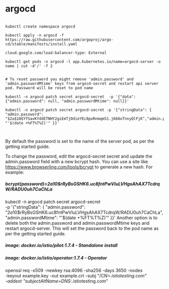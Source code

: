 # argocd

````

kubectl create namespace argocd

kubectl apply -n argocd -f https://raw.githubusercontent.com/argoproj/argo-cd/stable/manifests/install.yaml

cloud.google.com/load-balancer-type: External

kubectl get pods -n argocd -l app.kubernetes.io/name=argocd-server -o name | cut -d'/' -f 2


# To reset password you might remove 'admin.password' and 'admin.passwordMtime' keys from argocd-secret and restart api server pod. Password will be reset to pod name

kubectl -n argocd patch secret argocd-secret  -p '{"data": {"admin.password": null, "admin.passwordMtime": null}}'

kubectl -n argocd patch secret argocd-secret -p '{"stringData": { "admin.password": "$2a$10$YfSavKYddETNHY2giEmTjOdieYEc8poRnmqm51.j666oTnnyQlFjK","admin.passwordMtime": "'$(date +%FT%T%Z)'" }}'



````

By default the password is set to the name of the server pod, as per the getting started guide.

To change the password, edit the argocd-secret secret and update the admin.password field with a new bcrypt hash. You can use a site like https://www.browserling.com/tools/bcrypt to generate a new hash. For example:

##### bcrypt(password)=$2a$10$rRyBsGSHK6.uc8fntPwVIuLVHgsAhAX7TcdrqW/RADU0uh7CaChLa
kubectl -n argocd patch secret argocd-secret \
  -p '{"stringData": {
    "admin.password": "$2a$10$rRyBsGSHK6.uc8fntPwVIuLVHgsAhAX7TcdrqW/RADU0uh7CaChLa",
    "admin.passwordMtime": "'$(date +%FT%T%Z)'"
  }}'
Another option is to delete both the admin.password and admin.passwordMtime keys and restart argocd-server. This will set the password back to the pod name as per the getting started guide.



##### image: docker.io/istio/pilot:1.7.4      - Standalone install
##### image: docker.io/istio/operator:1.7.4   - Operator



openssl req -x509 -newkey rsa:4096 -sha256 -days 3650 -nodes \
  -keyout example.key -out example.crt -subj "/CN=*.istiotesting.com" \
  -addext "subjectAltName=DNS:*.istiotesting.com"
